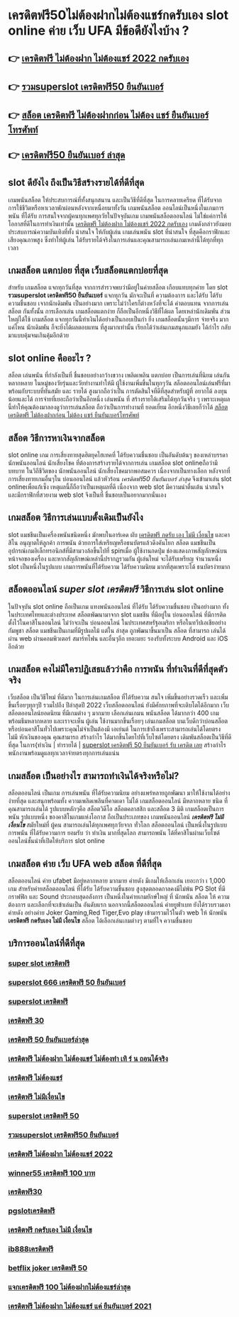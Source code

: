 # เครดิตฟรี50ไม่ต้องฝากไม่ต้องแชร์กดรับเอง  slot online ค่าย เว็บ UFA มีข้อดียังไงบ้าง ?

## 👉 [เครดิตฟรี ไม่ต้องฝาก ไม่ต้องแชร์ 2022 กดรับเอง](https://ufabet.77m.io)
## 👉 [รวมsuperslot เครดิตฟรี50 ยืนยันเบอร์](https://ufabetcn.io1.me)
## 👉 [สล็อต เครดิตฟรี ไม่ต้องฝากก่อน ไม่ต้อง แชร์ ยืนยันเบอร์โทรศัพท์](https://heylink.me/madam168)
## 👉 [เครดิตฟรี50 ยืนยันเบอร์ ล่าสุด](https://ufabet-cn.77m.io)

##  slot  ดียังไง ถึงเป็นวิธีสร้างรายได้ที่ดีที่สุด 

เกมพนันสล็อต ให้ประสบการณ์ที่ทั้งสนุกสนาน  และเป็นวิธีที่ดีที่สุด ในการคลายเครียด ที่ได้รับจาก การใช้ชีวิตหรือหาเวลาพักผ่อนหลังจากเหนื่อยมาทั้งวัน เกมพนันสล็อต ออนไลน์เป็นหนึ่งในเกมการพนัน ที่ได้รับ การสนใจจากผู้คนทุกเพศทุกวัยในปัจจุบันเกม เกมพนันสล็อตออนไลน์  ไม่ใช่แค่การให้โอกาสที่ดีในการทำเงินเท่านั้น [เครดิตฟรี ไม่ต้องฝาก ไม่ต้องแชร์ 2022 กดรับเอง](https://ufabetcn.io1.me) เกมดังกล่าวยังมอบประสบการณ์ความบันเทิงที่ทั้ง น่าสนใจ ให้กับผู้เล่น  เกมเล่นพนัน slot ที่น่าสนใจ ที่สุดคือกราฟิกและเสียงคุณภาพสูง ซึ่งทำให้ผู้เล่น ได้รับรายได้จริงในการเล่นและคุณสามารถเล่นเกมเหล่านี้ได้ทุกที่ทุกเวลา 


##  เกมสล็อต แตกบ่อย ที่สุด เว็บสล็อตแตกบ่อยที่สุด

สำหรับ เกมสล็อต แจกทุกวันที่สุด จากการสำรวจพบว่ามีอยู่ในค่ายสล็อต เกือบแทบทุกค่าย โดย slot **รวมsuperslot เครดิตฟรี50 ยืนยันเบอร์**  แจกทุกวัน มักจะเป็นที่ ความต้องการ และได้รับ ได้รับความชื่นชอบ เจากนักเดิมพัน  เป็นอย่างมาก  เพราะไม่ว่าใครก็ต่างหวังที่จะได้ ค่าตอบแทน จากการเล่นสล็อต กันทั้งนั้น การเลือกเล่น เกมสล็อตแตกง่าย  ก็ถือเป็นอีกหนึ่งวิธีที่ได้ผล โดยเหล่านักเดิมพัน  ส่วนใหญ่ได้ใช้ เกมสล็อต แจกทุกวันนี้ทำเงินได้อย่างเป็นกอบเป็นกำ ยิ่ง เกมสล็อตนั้นๆมีการ จ่ายจริง  มากแค่ไหน นักเดิมพัน  ก็จะยิ่งได้ผลตอบแทน ที่สูงมากเท่านั้น เรียกได้ว่าเล่นเกมสนุกแถมยัง ได้กำไร  กลับมาแบบคุ้มจนเกินคุ้มอีกด้วย


##  slot online  คืออะไร ?

สล็อต   เล่นพนัน ที่กำลังเป็นที่ ชื่นชอบอย่างกว้างขวาง  เพลิดเพลิน   แตกบ่อย  เป็นการเล่นที่นิยม เล่นกัน หลากหลาย ในหมู่ของวัยรุ่นและวัยทำงานทำให้มี ผู้ใช้งานเพิ่มขึ้นในทุกๆวัน  สล็อตออนไลน์เล่นฟรีที่มาพร้อมกับระบบที่ทันสมัย และ รายได้ สูงมากถือว่าเป็น การตัดสินใจที่ดีที่สุดสำหรับผู้ที่ อยากได้ ลงทุนน้อยและได้ การจ่ายที่เยอะถือว่าเป็นอีกหนึ่ง เล่นพนัน ที่ สร้างรายได้เสริมได้ทุกวันจริง ๆ เพราะเหตุผลนี้ทำให้คุณต้องมาลองดูว่าการเล่นสล็อต ถือว่าเป็นการทำงานที่ ยอดเยี่ยม อีกหนึ่งวิธีเลยก็ว่าได้
 [สล็อต เครดิตฟรี ไม่ต้องฝากก่อน ไม่ต้อง แชร์ ยืนยันเบอร์โทรศัพท์](https://ufabet-cn.77m.io)

##  สล็อต วิธีการหาเงินจากสล็อต 

 slot online เกม การเสี่ยงทายสุดฮิตยุคไฮเทคที่ ได้รับความชื่นชอบ เป็นอันดับต้นๆ ของเหล่าบรรดา นักพนันออนไลน์ นักเสี่ยงโชค ที่ต้องการสร้างรายได้จากการเล่น เกมสล็อต  slot onlineถือว่ามีบทบาท ในวิถีชีวิตของ นักพนันออนไลน์ นักเสี่ยงโชคมากพอสมควร เนื่องจากเป็นทางเลือก หลังจากที่ การเสี่ยงทายเกมอื่นๆใน บ่อนออนไลน์ แล้วหัวร้อน *เครดิตฟรี50 ยืนยันเบอร์ ล่าสุด*  จึงเข้ามาเล่น slot onlineเพื่อแก้เซ็ง เหตุผลนี้ก็ถือว่าเป็นเหตุผลที่ดี เนื่องจาก web slot  มีความน่าตื่นเต้น น่าสนใจ และมีกราฟิกที่สวยงาม  web slot จึงเป็นที่ ชื่นชอบเป็นอยากมากนั่นเอง


##  เกมสล็อต วิธีการเล่นแบบดั้งเดิมเป็นยังไง

 slot แมชชีนเป็นเครื่องพนันชนิดหนึ่ง มักพบในอาร์เคด ผับ [เครดิตฟรี กดรับ เอง ไม่มี เงื่อนไข](https://ufabet.io1.me) และคาสิโน อนุญาตให้ลูกค้า   การพนัน ด้วยการใส่เหรียญหรือธนบัตรแล้วดึงคันโยก สล็อต แมชชีนเป็นอุปกรณ์เกมอิเล็กทรอนิกส์ที่มีสามวงล้อขึ้นไปที่ spinเมื่อ ผู้ใช้งานกดปุ่ม ช่องแสดงภาพสัญลักษณ์บนหน้าจอของเครื่อง และหากสัญลักษณ์เหล่านี้ปรากฏรวมกัน  ผู้เล่นใหม่ จะได้รับเหรียญ จำนวนหนึ่ง  slot เป็นหนึ่งในรูปแบบ  เกมการพนันที่ได้รับความ  ได้รับความนิยม มากที่สุดเพราะได้ ธนบัตรง่ายมาก


## สล็อตออนไลน์  ***super slot เครดิตฟรี*** วิธีการเล่น slot online 

ในปัจจุบัน  slot online ถือเป็นเกม แทงพนันออนไลน์ ที่ได้รับ ได้รับความชื่นชอบ เป็นอย่างมาก ทั้งในประเทศไทยและต่างประเทศ สล็อตพัฒนามาจาก  slot  แมชชีน ที่มีอยู่ใน บ่อนออนไลน์ ที่มีการติดตั้งไว้ในคาสิโนออนไลน์   ไม่ว่าจะเป็น บ่อนออนไลน์ ในประเทศสหรัฐอเมริกา หรือในทวีปเอเชียอย่างกัมพูชา สล็อต  แมชชีนเป็นเกมที่มีรูปผลไม้ แต่ใน ล่าสุด ถูกพัฒนาขึ้นมาเป็น  สล็อต ที่สามารถ เล่นได้ผ่าน  web  ผ่านคอมพิวเตอร์  สมาร์ทโฟน  และอื่นๆอีก เยอะแยะ รองรับทั้งระบบ Android และ iOS อีกด้วย


##  เกมสล็อต คงไม่มีใครปฏิเสธแล้วว่าคือ การพนัน ที่ทำเงินที่ดีที่สุดตัวจริง

เว็บสล็อต เป็นวิธีใหม่ ที่ดีมาก ในการเล่นเกมสล็อต ที่ได้รับความ สนใจ  เพิ่มขึ้นอย่างรวดเร็ว และเพิ่มขึ้นเรื่อยๆทุกๆปี รวมไปถึง ปีล่าสุดปี 2022 เว็บสล็อตออนไลน์  ยังมีศักยภาพที่จะเติบโตได้อีกมาก เว็บสล็อตออนไลน์ยอดนิยม ที่มีเกมต่าง ๆ มากมาย เลือกเล่นเกมน พนันสล็อต ได้มากกว่า 400 เกมพร้อมธีมหลากหลาย และเราจะเห็น ผู้เล่น ใช้งานมากขึ้นเรื่อยๆ เล่นเกมสล็อต บนเว็บดีกว่าบ่อนสล็อตหรือบ่อนคาสิโนทั่วไปเพราะคุณไม่จำเป็นต้องมี เอเย่นต์ ในการเข้าถึงเพราะสามารถเล่นได้โดยตรง ไม่มี หักเงินของคุณ คุณสามารถ สร้างกำไร ได้มากขึ้นโดยไปที่เว็บไซต์โดยตรง เดิมพันสล็อตเป็นวิธีที่ดีที่สุด ในการ{ทำเงิน | ทำรายได้ | [superslot เครดิตฟรี 50 ยืนยันเบอร์ รับ เครดิต เลย](https://ufabet168.io1.me) สร้างกำไร พนักงานพร้อมดูแลทุกเวลาจ่ายตรงทุกการเล่นแน่น

##  เกมสล็อต เป็นอย่างไร สามารถทำเงินได้จริงหรือไม่?

 สล็อตออนไลน์  เป็นเกม การเล่นพนัน ที่ได้รับความนิยม อย่างแพร่หลายถูกพัฒนา  มาให้ใช้งานได้อย่างง่ายที่สุด  และสนุกพร้อมทั้ง  ความเพลิดเพลินที่คาดเดา  ไม่ได้ เกมสล็อตออนไลน์  มีหลากหลาย ชนิด ที่คุณสามารถเล่นได้ รูปแบบหลักๆคือ  สล็อตวิดีโอ สล็อตคลาสสิก และสล็อต 3 มิติ เกมสล็อตเป็นการพนัน  รูปแบบหนึ่ง ของคาสิโนเกมแห่งโอกาส ถือเป็นประเภทของ  เกมพนันออนไลน์ ***เครดิตฟรี ไม่มีเงื่อนไข*** สมัยใหม่ที่ ผู้คน สามารถเล่นได้ทุกเพศทุกวัยจาก ทั่วโลก   สล็อตออนไลน์  เป็นหนึ่งในรูปแบบการพนัน ที่ได้รับความการ ยอมรับ ว่า ทำเงิน  มากที่สุดโลก สามารถพนัน ได้ที่คาสิโนผ่านเว็บไซต์ออนไลน์ชั้นนำที่เปิดให้บริการ slot online


##   เกมสล็อต ค่าย  เว็บ UFA  web  สล็อต ที่ดีที่สุด 

สล็อตออนไลน์  ค่าย  ufabet  มีอยู่หลากหลาย มากมาย  ค่ายดัง มีเกมให้เลือกเล่น เยอะกว่า เ 1,000 เกม สำหรับค่ายสล็อตออนไลน์ ที่ได้รับ ได้รับความชื่นชอบ สูงสุดตลอดกาลคงมีไม่พ้น PG Slot ที่มีกราฟฟิก และ Sound ประกอบสุดอลังการ เป็นหนึ่งในค่ายเกมยักษ์ใหญ่ ที่ นักพนัน  สล็อต ให้ ความต้องการ  และเลือกที่จะเข้าเล่นเป็น อันดับแรก  นอกจากนี้สล็อตออนไลน์ ค่ายยูฟ่าเบท ยังได้รวบรวมเอาค่ายดัง อย่างค่าย Joker Gaming,Red Tiger,Evo play เข้ามารวมไว้ในตัว web  ให้ นักพนัน **เครดิตฟรี กดรับเอง ไม่มี เงื่อนไข** สล็อต  ได้เลือกเล่นเกมต่างๆ ตามที่ใจ ความชื่นชอบ 

## บริการออนไลน์ที่ดีที่สุด

### [super slot เครดิตฟรี](https://atom.io/themes/แจกเครดิตฟรี%20100%20ไม่ต้องฝาก%20ไม่ต้องแชร์%20ล่าสุด%2050%20แจกเครดิตฟรี%20100%20ไม่ต้องฝาก%20ไม่ต้องแชร์%20ล่าสุด%20100%20โบนัส%20150%)
### [superslot 666 เครดิตฟรี 50 ยืนยันเบอร์](https://atom.io/themes/superslot%20เครดิตฟรี50%20ยืนยันเบอร์%2050%20superslot%20เครดิตฟรี50%20ยืนยันเบอร์%20100%20โบนัส%20150%)
### [superslot เครดิตฟรี](https://atom.io/themes/สล็อต%20เครดิตฟรี%2050%20ไม่ต้องฝากก่อน%20ไม่ต้องแชร์%20ยืนยันเบอร์โทรศัพท์%2050%20สล็อต%20เครดิตฟรี%2050%20ไม่ต้องฝากก่อน%20ไม่ต้องแชร์%20ยืนยันเบอร์โทรศัพท์%20100%20โบนัส%20150%)
### [เครดิตฟรี 30](https://atom.io/themes/pgslot%20เครดิตฟรี%2050%20pgslot%20เครดิตฟรี%20100%20โบนัส%20150%)
### [เครดิตฟรี 50 ยืนยันเบอร์ล่าสุด](https://atom.io/themes/แจกเครดิตฟรี%20100%20ไม่ต้องฝากไม่ต้องแชร์ล่าสุดวันนี้%2050%20แจกเครดิตฟรี%20100%20ไม่ต้องฝากไม่ต้องแชร์ล่าสุดวันนี้%20100%20โบนัส%20150%)
### [เครดิตฟรี ไม่ต้องฝาก ไม่ต้องแชร์ ไม่ต้องทำ เทิ ร์ น ถอนได้จริง](https://atom.io/themes/เครดิตฟรี50ไม่ต้องฝากไม่ต้องแชร์%20กดรับเอง%2050%20เครดิตฟรี50ไม่ต้องฝากไม่ต้องแชร์%20กดรับเอง%20100%20โบนัส%20150%)
### [เครดิตฟรี ไม่ต้องแชร์](https://atom.io/themes/เครดิตฟรี%20กด%20รับ%20เอง%20ไม่มี%20เงื่อนไข%2050%20เครดิตฟรี%20กด%20รับ%20เอง%20ไม่มี%20เงื่อนไข%20100%20โบนัส%20150%)
### [เครดิตฟรี ไม่มีเงื่อนไข](https://atom.io/themes/เครดิตฟรี50%20ยืนยันเบอร์ล่าสุด%2050%20เครดิตฟรี50%20ยืนยันเบอร์ล่าสุด%20100%20โบนัส%20150%)
### [superslot เครดิตฟรี 50](https://atom.io/themes/winner55%20เครดิตฟรี%20100%20บาท%2050%20winner55%20เครดิตฟรี%20100%20บาท%20100%20โบนัส%20150%)
### [รวมsuperslot เครดิตฟรี50 ยืนยันเบอร์](https://atom.io/themes/เครดิตฟรี%20ไม่มี%20เงื่อนไข%2050%20เครดิตฟรี%20ไม่มี%20เงื่อนไข%20100%20โบนัส%20150%)
### [เครดิตฟรี ไม่ต้องฝาก ไม่ต้องแชร์ 2022](https://atom.io/themes/betflix%20jokerเครดิตฟรี%2050%2050%20betflix%20jokerเครดิตฟรี%2050%20100%20โบนัส%20150%)
### [winner55 เครดิตฟรี 100 บาท](https://atom.io/themes/superslot%20เครดิตฟรี%2050%20ยืนยัน%20เบอร์%20รับเครดิต%20เลย%2050%20superslot%20เครดิตฟรี%2050%20ยืนยัน%20เบอร์%20รับเครดิต%20เลย%20100%20โบนัส%20150%)
### [เครดิตฟรี30](https://atom.io/themes/superslot%20เครดิตฟรี50%20ยืนยันเบอร์ใหม่ล่าสุด%2050%20superslot%20เครดิตฟรี50%20ยืนยันเบอร์ใหม่ล่าสุด%20100%20โบนัส%20150%)
### [pgslotเครดิตฟรี](https://atom.io/themes/superslot%20เครดิตฟรี50%2050%20superslot%20เครดิตฟรี50%20100%20โบนัส%20150%)
### [เครดิตฟรี กดรับเอง ไม่มี เงื่อนไข](https://atom.io/themes/superslot%20666%20เครดิตฟรี50%20ยืนยันเบอร์%2050%20superslot%20666%20เครดิตฟรี50%20ยืนยันเบอร์%20100%20โบนัส%20150%)
### [ib888เครดิตฟรี](https://atom.io/themes/รวมsuperslot%20เครดิตฟรี50%20ยืนยันเบอร์%2050%20รวมsuperslot%20เครดิตฟรี50%20ยืนยันเบอร์%20100%20โบนัส%20150%)
### [betflix joker เครดิตฟรี 50](https://atom.io/themes/เครดิตฟรี%20กดรับ%20เอง%2050%20เครดิตฟรี%20กดรับ%20เอง%20100%20โบนัส%20150%)
### [แจกเครดิตฟรี 100 ไม่ต้องฝากไม่ต้องแชร์ล่าสุด](https://atom.io/themes/เครดิตฟรี%2050%20ยืนยันเบอร์%20ล่าสุด%2050%20เครดิตฟรี%2050%20ยืนยันเบอร์%20ล่าสุด%20100%20โบนัส%20150%)
### [เครดิตฟรี ไม่ต้องฝาก ไม่ต้องแชร์ แค่ ยืนยันเบอร์ 2021](https://atom.io/themes/super%20slot%20เครดิตฟรี%2050%20super%20slot%20เครดิตฟรี%20100%20โบนัส%20150%)